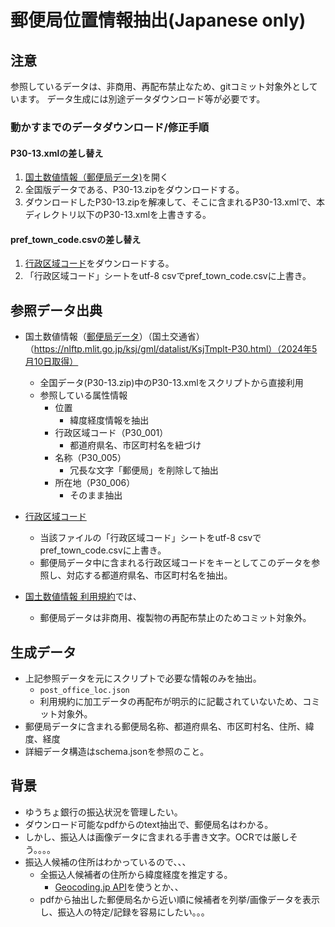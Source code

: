 # 郵便局位置情報抽出(Japanese only)
## 注意
参照しているデータは、非商用、再配布禁止なため、gitコミット対象外としています。
データ生成には別途データダウンロード等が必要です。
### 動かすまでのデータダウンロード/修正手順
#### P30-13.xmlの差し替え
1. [国土数値情報（郵便局データ)](https://nlftp.mlit.go.jp/ksj/gml/datalist/KsjTmplt-P30.html)を開く
1. 全国版データである、P30-13.zipをダウンロードする。
1. ダウンロードしたP30-13.zipを解凍して、そこに含まれるP30-13.xmlで、本ディレクトリ以下のP30-13.xmlを上書きする。

#### pref_town_code.csvの差し替え
1. [行政区域コード](https://nlftp.mlit.go.jp/ksj/gml/codelist/AdminiBoundary_CD.xlsx)をダウンロードする。
1. 「行政区域コード」シートをutf-8 csvでpref_town_code.csvに上書き。

## 参照データ出典
- 国土数値情報（[郵便局データ](https://nlftp.mlit.go.jp/ksj/gml/datalist/KsjTmplt-P30.html)）（国土交通省）（https://nlftp.mlit.go.jp/ksj/gml/datalist/KsjTmplt-P30.html）（2024年5月10日取得）
  - 全国データ(P30-13.zip)中のP30-13.xmlをスクリプトから直接利用
  - 参照している属性情報
    - 位置
      - 緯度経度情報を抽出
    - 行政区域コード（P30_001）
      - 都道府県名、市区町村名を紐づけ
    - 名称（P30_005）
      - 冗長な文字「郵便局」を削除して抽出
    - 所在地（P30_006）
      - そのまま抽出

- [行政区域コード](https://nlftp.mlit.go.jp/ksj/gml/codelist/AdminiBoundary_CD.xlsx)
  - 当該ファイルの「行政区域コード」シートをutf-8 csvでpref_town_code.csvに上書き。
  - 郵便局データ中に含まれる行政区域コードをキーとしてこのデータを参照し、対応する都道府県名、市区町村名を抽出。

- [国土数値情報 利用規約](https://nlftp.mlit.go.jp/ksj/other/agreement_02.html)では、
  - 郵便局データは非商用、複製物の再配布禁止のためコミット対象外。

## 生成データ
- 上記参照データを元にスクリプトで必要な情報のみを抽出。
  - `post_office_loc.json`
  - 利用規約に加工データの再配布が明示的に記載されていないため、コミット対象外。
- 郵便局データに含まれる郵便局名称、都道府県名、市区町村名、住所、緯度、経度
- 詳細データ構造はschema.jsonを参照のこと。

## 背景
- ゆうちょ銀行の振込状況を管理したい。
- ダウンロード可能なpdfからのtext抽出で、郵便局名はわかる。
- しかし、振込人は画像データに含まれる手書き文字。OCRでは厳しそう。。。。
- 振込人候補の住所はわかっているので、、、
  - 全振込人候補者の住所から緯度経度を推定する。
    - [Geocoding.jp API](https://www.geocoding.jp/api/)を使うとか、、
  - pdfから抽出した郵便局名から近い順に候補者を列挙/画像データを表示し、振込人の特定/記録を容易にしたい。。。
